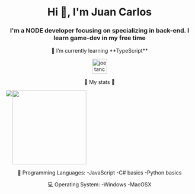 <h1 align="center">Hi 👋, I'm Juan Carlos</h1>
<h3 align="center">I'm a NODE developer focusing on specializing in back-end. I learn game-dev in my free time </h3>
<p align="center">🌱  I’m currently learning **TypeScript**</p>
<p align="center">
<a href="https://linkedin.com/in/juancarlosdnz" target="blank"><img align="center" src="https://cdn.jsdelivr.net/npm/simple-icons@3.0.1/icons/linkedin.svg" alt="joetancy" height="40" width="40" /></a>
</p>




<p align="center">
🔷 My stats 🔷
</p>


<div style="display: flex; flex-direction: row;">
 <img class="img" src="https://github-readme-stats.vercel.app/api?username=juancarlosdnz&show_icons=true&theme=radical" />
 <img class="img" style="height:200px" src="https://github-readme-stats.vercel.app/api/top-langs/?username=juancarlosdnz&theme=radical&layout=compact" />
</div>

<p align="center">
💬 Programming Languages:
-JavaScript                    
-C# basics                                             
-Python basics  
</p>
<p align="center">
💻 Operating System: 
-Windows
-MacOSX
</p>
